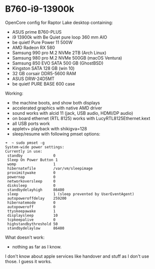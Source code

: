 # B760-i9-13900k

OpenCore config for Raptor Lake desktop containing:

- ASUS prime B760-PLUS
- i9 13900k with Be Quiet pure loop 360 mm AIO
- be quiet! Pure Power 11 500W
- AMD Radeon RX 580
- Samsung 990 pro M.2 NVMe 2TB (Arch Linux)
- Samsung 980 pro M.2 NVMe 500GB (macOS Ventura)
- Samsung 850 EVO SATA 500 GB (GhostBSD)
- Kingston SATA 128 GB (win 10)
- 32 GB corsair DDR5-5600 RAM
- ASUS DRW-24D5MT
- be quiet! PURE BASE 600 case

Working:

- the machine boots, and show both displays
- accelerated graphics with native AMD driver
- sound works with alcid 11 (jack, USB audio, HDMI/DP audio)
- on board ethernet (RTL 8125) works with LucyRTL8125Ethernet.kext
- all USB ports work
- appletv+ playback with shikigva=128
- sleep/resume with following pmset options:

```
➜  ~ sudo pmset -g
System-wide power settings:
Currently in use:
 standby              0
 Sleep On Power Button 1
 womp                 1
 hibernatefile        /var/vm/sleepimage
 proximitywake        0
 powernap             0
 networkoversleep     0
 disksleep            0
 standbydelayhigh     86400
 sleep                1 (sleep prevented by UserEventAgent)
 autopoweroffdelay    259200
 hibernatemode        0
 autopoweroff         0
 ttyskeepawake        1
 displaysleep         10
 tcpkeepalive         0
 highstandbythreshold 50
 standbydelaylow      86400
```

What doesn't work:
- nothing as far as I know.

I don't know about apple services like handover and stuff as I don't use those. I guess it works.
